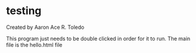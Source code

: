 # testing

Created by Aaron Ace R. Toledo

This program just needs to be double clicked in order for it to run. The main file is the hello.html file
